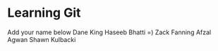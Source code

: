 # Learning Git
Add your name below
Dane King
Haseeb Bhatti =)
Zack Fanning
Afzal Agwan
Shawn Kulbacki
